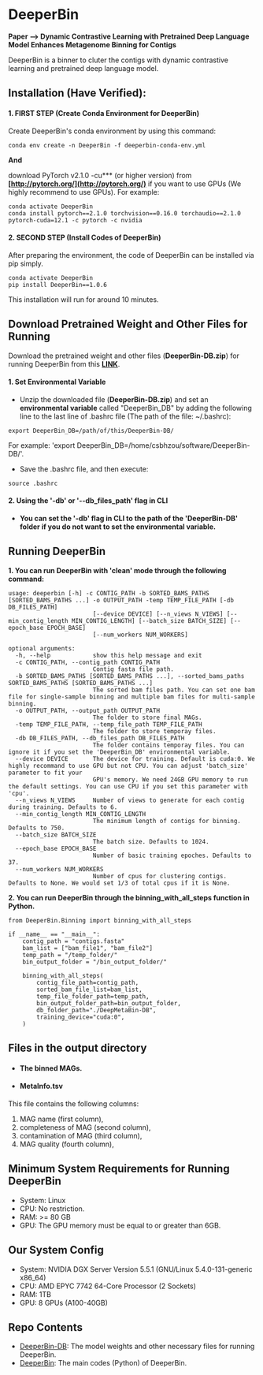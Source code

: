 # DeeperBin
**Paper --> Dynamic Contrastive Learning with Pretrained Deep Language Model Enhances Metagenome Binning for Contigs**

DeeperBin is a binner to cluter the contigs with dynamic contrastive learning and pretrained deep language model.

## Installation (Have Verified):
#### 1. FIRST STEP (Create Conda Environment for DeeperBin)
Create DeeperBin's conda environment by using this command:
```
conda env create -n DeeperBin -f deeperbin-conda-env.yml
```

**And**

download PyTorch v2.1.0 -cu*** (or higher version) from **[http://pytorch.org/](http://pytorch.org/)** if you want to use GPUs (We highly recommend to use GPUs). For example:
```
conda activate DeeperBin
conda install pytorch==2.1.0 torchvision==0.16.0 torchaudio==2.1.0 pytorch-cuda=12.1 -c pytorch -c nvidia
```

#### 2. SECOND STEP (Install Codes of DeeperBin)
After preparing the environment, the code of DeeperBin can be installed via pip simply. 
```
conda activate DeeperBin
pip install DeeperBin==1.0.6
```
This installation will run for around 10 minutes.

## Download Pretrained Weight and Other Files for Running
Download the pretrained weight and other files (**DeeperBin-DB.zip**) for running DeeperBin from this **[LINK](https://drive.google.com/file/d/1MLpt68I7MVZPKvwkjCOgDi0yPLfWRz7E/view?usp=sharing)**.


#### 1. Set Environmental Variable
- Unzip the downloaded file (**DeeperBin-DB.zip**) and set an **environmental variable** called "DeeperBin_DB" by adding the following line to the last line of .bashrc file (The path of the file: ~/.bashrc):
```
export DeeperBin_DB=/path/of/this/DeeperBin-DB/
```
For example: 'export DeeperBin_DB=/home/csbhzou/software/DeeperBin-DB/'.

- Save the .bashrc file, and then execute:
```
source .bashrc
```

#### 2. Using the '-db' or '--db_files_path' flag in CLI

- **You can set the '-db' flag in CLI to the path of the 'DeeperBin-DB' folder if you do not want to set the environmental variable.**


## Running DeeperBin


**1.  You can run DeeperBin with 'clean' mode through the following command:**

```
usage: deeperbin [-h] -c CONTIG_PATH -b SORTED_BAMS_PATHS [SORTED_BAMS_PATHS ...] -o OUTPUT_PATH -temp TEMP_FILE_PATH [-db DB_FILES_PATH]
                        [--device DEVICE] [--n_views N_VIEWS] [--min_contig_length MIN_CONTIG_LENGTH] [--batch_size BATCH_SIZE] [--epoch_base EPOCH_BASE]
                        [--num_workers NUM_WORKERS]

optional arguments:
  -h, --help            show this help message and exit
  -c CONTIG_PATH, --contig_path CONTIG_PATH
                        Contig fasta file path.
  -b SORTED_BAMS_PATHS [SORTED_BAMS_PATHS ...], --sorted_bams_paths SORTED_BAMS_PATHS [SORTED_BAMS_PATHS ...]
                        The sorted bam files path. You can set one bam file for single-sample binning and multiple bam files for multi-sample binning.
  -o OUTPUT_PATH, --output_path OUTPUT_PATH
                        The folder to store final MAGs.
  -temp TEMP_FILE_PATH, --temp_file_path TEMP_FILE_PATH
                        The folder to store temporay files.
  -db DB_FILES_PATH, --db_files_path DB_FILES_PATH
                        The folder contains temporay files. You can ignore it if you set the 'DeeperBin_DB' environmental variable.
  --device DEVICE       The device for training. Default is cuda:0. We highly recommand to use GPU but not CPU. You can adjust 'batch_size' parameter to fit your
                        GPU's memory. We need 24GB GPU memory to run the default settings. You can use CPU if you set this parameter with 'cpu'.
  --n_views N_VIEWS     Number of views to generate for each contig during training. Defaults to 6.
  --min_contig_length MIN_CONTIG_LENGTH
                        The minimum length of contigs for binning. Defaults to 750.
  --batch_size BATCH_SIZE
                        The batch size. Defaults to 1024.
  --epoch_base EPOCH_BASE
                        Number of basic training epoches. Defaults to 37.
  --num_workers NUM_WORKERS
                        Number of cpus for clustering contigs. Defaults to None. We would set 1/3 of total cpus if it is None.
```


**2.  You can run DeeperBin through the **binning_with_all_steps** function in Python.**

```
from DeeperBin.Binning import binning_with_all_steps

if __name__ == "__main__":
    contig_path = "contigs.fasta"
    bam_list = ["bam_file1", "bam_file2"]
    temp_path = "/temp_folder/"
    bin_output_folder = "/bin_output_folder/"

    binning_with_all_steps(
        contig_file_path=contig_path,
        sorted_bam_file_list=bam_list,
        temp_file_folder_path=temp_path,
        bin_output_folder_path=bin_output_folder,
        db_folder_path="./DeepMetaBin-DB",
        training_device="cuda:0",
    )
```

## Files in the output directory
- #### The binned MAGs.

- #### MetaInfo.tsv
This file contains the following columns: 

1. MAG name (first column), 
2. completeness of MAG (second column), 
3. contamination of MAG (third column), 
4. MAG quality (fourth column),

## Minimum System Requirements for Running DeeperBin
- System: Linux
- CPU: No restriction.
- RAM: >= 80 GB
- GPU: The GPU memory must be equal to or greater than 6GB.

## Our System Config
- System: NVIDIA DGX Server Version 5.5.1 (GNU/Linux 5.4.0-131-generic x86_64)
- CPU: AMD EPYC 7742 64-Core Processor (2 Sockets)
- RAM: 1TB
- GPU: 8 GPUs (A100-40GB)

## Repo Contents
- [DeeperBin-DB](./DeeperBin-DB): The model weights and other necessary files for running DeeperBin.
- [DeeperBin](./DeeperBin): The main codes (Python) of DeeperBin.






